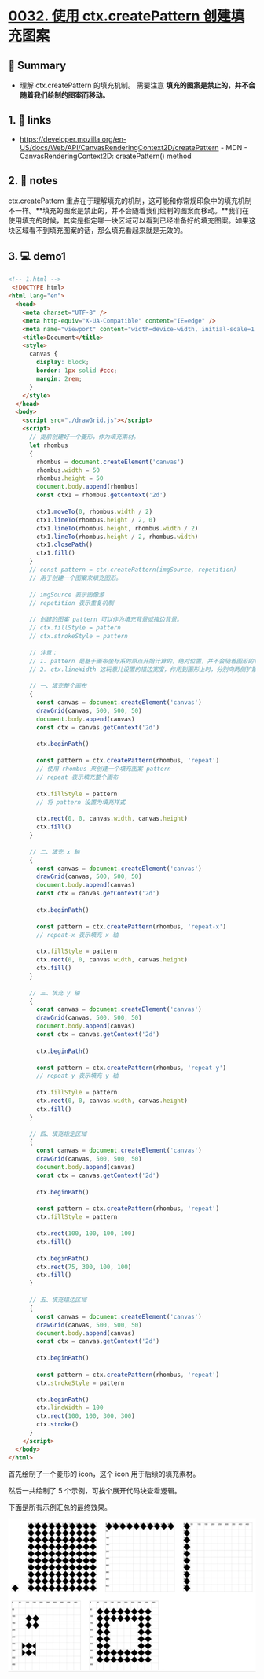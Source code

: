 # [0032. 使用 ctx.createPattern 创建填充图案](https://github.com/Tdahuyou/canvas/tree/main/0032.%20%E4%BD%BF%E7%94%A8%20ctx.createPattern%20%E5%88%9B%E5%BB%BA%E5%A1%AB%E5%85%85%E5%9B%BE%E6%A1%88)

<!-- region:toc -->

<!-- endregion:toc -->

## 📝 Summary

- 理解 ctx.createPattern 的填充机制。
需要注意 **填充的图案是禁止的，并不会随着我们绘制的图案而移动。**

## 1. 🔗 links

- https://developer.mozilla.org/en-US/docs/Web/API/CanvasRenderingContext2D/createPattern - MDN - CanvasRenderingContext2D: createPattern() method

## 2. 📒 notes

ctx.createPattern 重点在于理解填充的机制，这可能和你常规印象中的填充机制不一样。**填充的图案是禁止的，并不会随着我们绘制的图案而移动。**我们在使用填充的时候，其实是指定哪一块区域可以看到已经准备好的填充图案。如果这块区域看不到填充图案的话，那么填充看起来就是无效的。

## 3. 💻 demo1

```html
<!-- 1.html -->
 <!DOCTYPE html>
<html lang="en">
  <head>
    <meta charset="UTF-8" />
    <meta http-equiv="X-UA-Compatible" content="IE=edge" />
    <meta name="viewport" content="width=device-width, initial-scale=1.0" />
    <title>Document</title>
    <style>
      canvas {
        display: block;
        border: 1px solid #ccc;
        margin: 2rem;
      }
    </style>
  </head>
  <body>
    <script src="./drawGrid.js"></script>
    <script>
      // 提前创建好一个菱形，作为填充素材。
      let rhombus
      {
        rhombus = document.createElement('canvas')
        rhombus.width = 50
        rhombus.height = 50
        document.body.append(rhombus)
        const ctx1 = rhombus.getContext('2d')

        ctx1.moveTo(0, rhombus.width / 2)
        ctx1.lineTo(rhombus.height / 2, 0)
        ctx1.lineTo(rhombus.height, rhombus.width / 2)
        ctx1.lineTo(rhombus.height / 2, rhombus.width)
        ctx1.closePath()
        ctx1.fill()
      }
      // const pattern = ctx.createPattern(imgSource, repetition)
      // 用于创建一个图案来填充图形。

      // imgSource 表示图像源
      // repetition 表示重复机制

      // 创建的图案 pattern 可以作为填充背景或描边背景。
      // ctx.fillStyle = pattern
      // ctx.strokeStyle = pattern

      // 注意：
      // 1. pattern 是基于画布坐标系的原点开始计算的，绝对位置，并不会随着图形的移动而发生变化。
      // 2. ctx.lineWidth 这玩意儿设置的描边宽度，作用到图形上时，分别向两侧扩散 lineWidth / 2 的距离。

      // 一、填充整个画布
      {
        const canvas = document.createElement('canvas')
        drawGrid(canvas, 500, 500, 50)
        document.body.append(canvas)
        const ctx = canvas.getContext('2d')

        ctx.beginPath()

        const pattern = ctx.createPattern(rhombus, 'repeat')
        // 使用 rhombus 来创建一个填充图案 pattern
        // repeat 表示填充整个画布

        ctx.fillStyle = pattern
        // 将 pattern 设置为填充样式

        ctx.rect(0, 0, canvas.width, canvas.height)
        ctx.fill()
      }

      // 二、填充 x 轴
      {
        const canvas = document.createElement('canvas')
        drawGrid(canvas, 500, 500, 50)
        document.body.append(canvas)
        const ctx = canvas.getContext('2d')

        ctx.beginPath()

        const pattern = ctx.createPattern(rhombus, 'repeat-x')
        // repeat-x 表示填充 x 轴

        ctx.fillStyle = pattern
        ctx.rect(0, 0, canvas.width, canvas.height)
        ctx.fill()
      }

      // 三、填充 y 轴
      {
        const canvas = document.createElement('canvas')
        drawGrid(canvas, 500, 500, 50)
        document.body.append(canvas)
        const ctx = canvas.getContext('2d')

        ctx.beginPath()

        const pattern = ctx.createPattern(rhombus, 'repeat-y')
        // repeat-y 表示填充 y 轴

        ctx.fillStyle = pattern
        ctx.rect(0, 0, canvas.width, canvas.height)
        ctx.fill()
      }

      // 四、填充指定区域
      {
        const canvas = document.createElement('canvas')
        drawGrid(canvas, 500, 500, 50)
        document.body.append(canvas)
        const ctx = canvas.getContext('2d')

        ctx.beginPath()

        const pattern = ctx.createPattern(rhombus, 'repeat')
        ctx.fillStyle = pattern

        ctx.rect(100, 100, 100, 100)
        ctx.fill()

        ctx.beginPath()
        ctx.rect(75, 300, 100, 100)
        ctx.fill()
      }

      // 五、填充描边区域
      {
        const canvas = document.createElement('canvas')
        drawGrid(canvas, 500, 500, 50)
        document.body.append(canvas)
        const ctx = canvas.getContext('2d')

        ctx.beginPath()

        const pattern = ctx.createPattern(rhombus, 'repeat')
        ctx.strokeStyle = pattern

        ctx.beginPath()
        ctx.lineWidth = 100
        ctx.rect(100, 100, 300, 300)
        ctx.stroke()
      }
    </script>
  </body>
</html>
```

首先绘制了一个菱形的 icon，这个 icon 用于后续的填充素材。

然后一共绘制了 5 个示例，可挨个展开代码块查看逻辑。

下面是所有示例汇总的最终效果。

![](md-imgs/2024-10-04-11-37-37.png)
